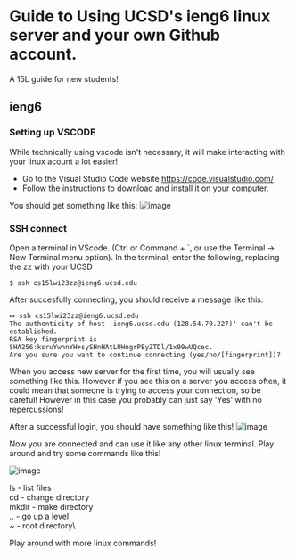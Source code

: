 # **Guide to Using UCSD's ieng6 linux server and your own Github account.**
A 15L guide for new students!

## ieng6
### Setting up VSCODE
While technically using vscode isn't necessary, it will make interacting with your linux acount a
 lot easier! 
* Go to the Visual Studio Code website https://code.visualstudio.com/
* Follow the instructions to download and install it on your computer. 

You should get something like this:
![image](https://user-images.githubusercontent.com/122554370/212159355-3f6efdb4-41b6-4cdf-9ea6-19b2ded8c34e.png)


### SSH connect
Open a terminal in VScode. (Ctrl or Command + `, or use the Terminal → New Terminal menu option).
In the terminal, enter the following, replacing the zz with your UCSD 
```
$ ssh cs15lwi23zz@ieng6.ucsd.edu
```

After succesfully connecting, you should receive a message like this:
```
⤇ ssh cs15lwi23zz@ieng6.ucsd.edu
The authenticity of host 'ieng6.ucsd.edu (128.54.70.227)' can't be established.
RSA key fingerprint is SHA256:ksruYwhnYH+sySHnHAtLUHngrPEyZTDl/1x99wUQcec.
Are you sure you want to continue connecting (yes/no/[fingerprint])? 
```
When you access new server for the first time, you will usually see something like this. 
However if you see this on a server you access often, it could mean that someone is trying to 
access your connection, so be careful! However in this case you probably can just say 'Yes' with
no repercussions!

After a successful login, you should have something like this!
![image](https://user-images.githubusercontent.com/122554370/212159353-209562e8-be36-4b7a-a76d-4bd5f338910a.png)

Now you are connected and can use it like any other linux terminal. Play around and try some 
commands like this!

![image](https://user-images.githubusercontent.com/122554370/212159351-1c189b33-2f57-45e7-a7e0-07f867efc092.png)

ls    - list files\
cd    - change directory\
mkdir - make directory\
..    - go up a level\
~     - root directory\ 
 
Play around with more linux commands! 




